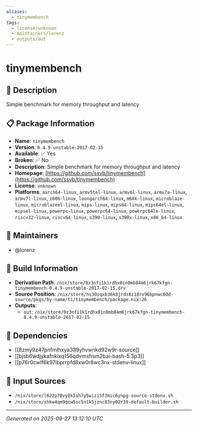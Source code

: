 ```yaml
---
aliases:
  - tinymembench
tags:
  - license/unknown
  - maintainers/lorenz
  - outputs/out
---
```


# tinymembench

## 📝 Description

Simple benchmark for memory throughput and latency

## 📋 Package Information

- **Name**: `tinymembench`
- **Version**: `0.4.9-unstable-2017-02-15`
- **Available**: ✅ Yes
- **Broken**: ✅ No
- **Description**: Simple benchmark for memory throughput and latency
- **Homepage**: [https://github.com/ssvb/tinymembench](https://github.com/ssvb/tinymembench)
- **License**: `unknown`
- **Platforms**: `aarch64-linux`, `armv5tel-linux`, `armv6l-linux`, `armv7a-linux`, `armv7l-linux`, `i686-linux`, `loongarch64-linux`, `m68k-linux`, `microblaze-linux`, `microblazeel-linux`, `mips-linux`, `mips64-linux`, `mips64el-linux`, `mipsel-linux`, `powerpc-linux`, `powerpc64-linux`, `powerpc64le-linux`, `riscv32-linux`, `riscv64-linux`, `s390-linux`, `s390x-linux`, `x86_64-linux`
## 👥 Maintainers

- @lorenz


## 🔧 Build Information

- **Derivation Path**: `/nix/store/0z3nfi1k1rdhx0in0mb84m6jrk67kfgn-tinymembench-0.4.9-unstable-2017-02-15.drv`
- **Source Position**: `/nix/store/ns30sqxb36k8jrds8z18rv96bpnwc60d-source/pkgs/by-name/ti/tinymembench/package.nix:26`
- **Outputs**:
  - `out`:  `/nix/store/0z3nfi1k1rdhx0in0mb84m6jrk67kfgn-tinymembench-0.4.9-unstable-2017-02-15`

## 🔗 Dependencies

- [[8zmy9z47pnfmlhxya339yhvwnkd92w9r-source]]
- [[bjsb6wdjykafnkixq156qdvmxhsm2bai-bash-5.3p3]]
- [[p76r0cwlf6k97ibprrpfd8xw0r8wc3nx-stdenv-linux]]

## 📁 Input Sources

- `/nix/store/l622p70vy8k5sh7y5wizi5f2mic6ynpg-source-stdenv.sh`
- `/nix/store/shkw4qm9qcw5sc5n1k5jznc83ny02r39-default-builder.sh`

---
*Generated on 2025-09-27 13:12:10 UTC*
